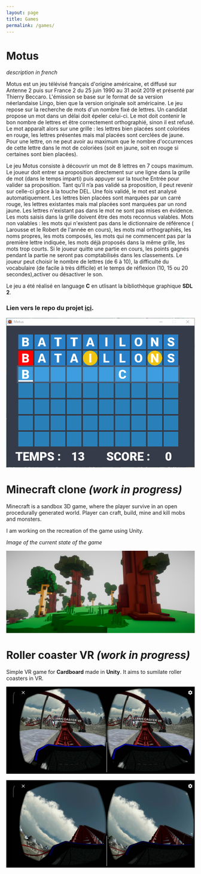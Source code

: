 ```yaml
---
layout: page
title: Games
permalink: /games/
---
```


# Motus
*description in french*

Motus est un jeu télévisé français d'origine américaine, et diffusé sur Antenne 2 puis sur France 2 du 25 juin 1990 au 31 août 2019 et présenté par Thierry Beccaro.
L'émission se base sur le format de sa version néerlandaise Lingo, bien que la version originale soit américaine.
Le jeu repose sur la recherche de mots d'un nombre fixé de lettres. Un candidat propose un mot dans un délai doit épeler celui-ci. Le mot doit contenir le bon nombre de lettres et être correctement orthographié, sinon il est refusé. Le mot apparaît alors sur une grille : les lettres bien placées sont coloriées en rouge, les lettres présentes mais mal placées sont cerclées de jaune. Pour une lettre, on ne peut avoir au maximum que le nombre d'occurrences de cette lettre dans le mot de coloriées (soit en jaune, soit en rouge si certaines sont bien placées).

Le jeu Motus consiste à découvrir un mot de 8 lettres en 7 coups maximum. Le joueur doit entrer sa proposition directement sur une ligne dans la grille de mot (dans le temps imparti) puis appuyer sur la touche Entrée pour valider sa proposition. Tant qu’il n’a pas validé sa proposition, il peut revenir sur celle-ci grâce à la touche DEL. Une fois validé, le mot est analysé automatiquement. Les lettres bien placées sont marquées par un carré rouge, les lettres existantes mais mal placées sont marquées par un rond jaune. Les lettres n'existant pas dans le mot ne sont pas mises en évidence. 
Les mots saisis dans la grille doivent être des mots reconnus valables. Mots non valables : les mots qui n'existent pas dans le dictionnaire de référence ( Larousse et le Robert de l'année en cours), les mots mal orthographiés, les noms propres, les mots composés, les mots qui ne commencent pas par la première lettre indiquée, les mots déjà proposés dans la même grille, les mots trop courts. 
Si le joueur quitte une partie en cours, les points gagnés pendant la partie ne seront pas comptabilisés dans les classements. 
Le joueur peut choisir le nombre de lettres (de 6 à 10), la difficulté du vocabulaire (de facile à très difficile) et le temps de réflexion (10, 15 ou 20 secondes),activer ou désactiver le son.

Le jeu a été réalisé en language **C** en utlisant la bibliothèque graphique **SDL 2**.

### Lien vers le repo du projet [ici](http://www.google.com).

![motus](./images/motus.png)

# Minecraft clone *(work in progress)*

Minecraft is a sandbox 3D game, where the player survive in an open procedurally generated world. Player can craft, build, mine and kill mobs and monsters.

I am working on the recreation of the game using Unity.

*Image of the current state of the game*

![minecraft](./images/minecraft.png)

# Roller coaster VR *(work in progress)*

Simple VR game for **Cardboard** made in **Unity**. It aims to sumilate roller coasters in VR.

![vr1](./images/vr1.png)

![vr2](./images/vr2.png)


